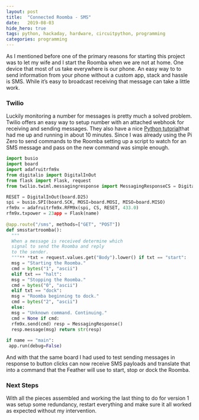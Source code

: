 ```yaml
---
layout:	post
title:	"Connected Roomba - SMS"
date:	2019-08-03
hide_hero: true
tags: python, hackaday, hardware, circuitpython, programming
categories: programming
---
```


As I mentioned before one of the primary reasons for starting this project was to let my wife and I start the Roomba when we are not at home. One device that most of us take everywhere is our phone. An easy way to to send information from your phone without a custom app, stack and hassle is SMS. While it’s easy to broadcast receiving that message can take a little work.

### Twilio

Luckily monitoring a number for messages is pretty much a solved problem. Twilio offers an easy way to setup number with an attached webhook for receiving and sending messages. They also have a nice [Python tutorial](https://www.twilio.com/docs/quickstart/python)that had me up and running in about 10 minutes. Since I was already using the Pi Zero to send commands to the Roomba setting up a script to watch for an SMS message and pass on the new command was simple enough.

```python
import busio  
import board  
import adafruitrfm9x  
from digitalio import DigitalInOut  
from flask import Flask, request  
from twilio.twiml.messagingresponse import MessagingResponseCS = DigitalInOut(board.CE1)  

RESET = DigitalInOut(board.D25)  
spi = busio.SPI(board.SCK, MOSI=board.MOSI, MISO=board.MISO)  
rfm9x = adafruitrfm9x.RFM9x(spi, CS, RESET, 433.0)  
rfm9x.txpower = 23app = Flask(name)  
  
@app.route("/sms", methods=["GET", "POST"])  
def smsstartroomba():  
  """  
  When a message is received determine which  
  signal to send the Roomba and reply  
  to the sender.  
  """** *txt = request.values.get("Body").lower() if txt == "start":  
  msg = "Starting the Roomba."  
  cmd = bytes("1", "ascii")  
  elif txt == "halt":  
  msg = "Stopping the Roomba."  
  cmd = bytes("0", "ascii")  
  elif txt == "dock":  
  msg = "Roomba beginning to dock."  
  cmd = bytes("2", "ascii")  
  else:  
  msg = "Unknown command. Continuing."  
  cmd = None if cmd:  
  rfm9x.send(cmd) resp = MessagingResponse()  
  resp.message(msg) return str(resp)  
  
if name == "main":  
 app.run(debug=False)
```

And with that the same board I had used to test sending messages in response to button clicks can now receive SMS payloads and translate that into a command that the Feather will use to start, stop or dock the Roomba.

### Next Steps

With all the pieces assembled and working the last thing to do for version 1 was setup some redundancy, restart everything and make sure it all worked as expected without my intervention.
